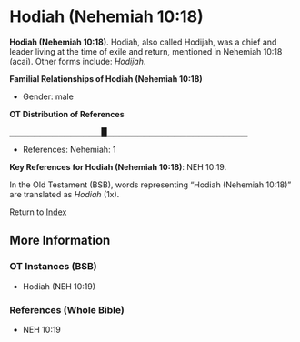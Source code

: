 # Hodiah (Nehemiah 10:18)
**Hodiah (Nehemiah 10:18)**. 
Hodiah, also called Hodijah, was a chief and leader living at the time of exile and return, mentioned in Nehemiah 10:18 (acai). 
Other forms include: 
*Hodijah*. 




**Familial Relationships of Hodiah (Nehemiah 10:18)**


* Gender: male


**OT Distribution of References**

▁▁▁▁▁▁▁▁▁▁▁▁▁▁▁█▁▁▁▁▁▁▁▁▁▁▁▁▁▁▁▁▁▁▁▁▁▁▁
* References: Nehemiah: 1



**Key References for Hodiah (Nehemiah 10:18)**: 
NEH 10:19. 


In the Old Testament (BSB), words representing “Hodiah (Nehemiah 10:18)” are translated as 
*Hodiah* (1x). 




Return to [Index](00-Index.md)

## More Information

### OT Instances (BSB)

* Hodiah (NEH 10:19)



### References (Whole Bible)

* NEH 10:19



